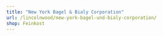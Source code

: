 ```yaml
---
title: "New York Bagel & Bialy Corporation"
url: /lincolnwood/new-york-bagel-und-bialy-corporation/
shop: Feinkost
---
```

